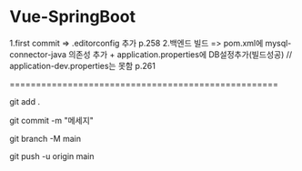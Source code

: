 # Vue-SpringBoot
1.first commit => .editorconfig 추가 p.258
2.백엔드 빌드 => pom.xml에 mysql-connector-java 의존성 추가 + application.properties에 DB설정추가(빌드성공) // application-dev.properties는 못함 p.261


===================================================


git add .

git commit -m "메세지"

git branch -M main

git push -u origin main
